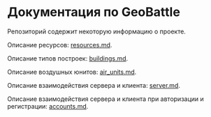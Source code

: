# Документация по GeoBattle

Репозиторий содержит некоторую информацию о проекте.

Описание ресурсов: [resources.md](resources.md).

Описание типов построек: [buildings.md](buildings.md).

Описание воздушных юнитов: [air_units.md](air_units.md).

Описание взаимодействия сервера и клиента: [server.md](server.md).

Описание взаимодействия сервера и клиента при авторизации и регистрации: [accounts.md](accounts.md).
